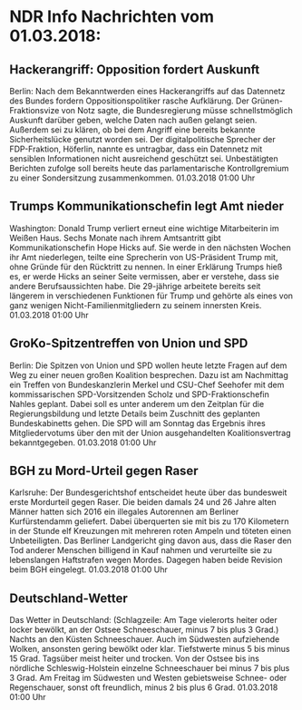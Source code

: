 # NDR Info Nachrichten vom 01.03.2018:


## Hackerangriff: Opposition fordert Auskunft
Berlin: Nach dem Bekanntwerden eines Hackerangriffs auf das Datennetz des Bundes fordern Oppositionspolitiker rasche Aufklärung. Der Grünen-Fraktionsvize von Notz sagte, die Bundesregierung müsse schnellstmöglich Auskunft darüber geben, welche Daten nach außen gelangt seien. Außerdem sei zu klären, ob bei dem Angriff eine bereits bekannte Sicherheitslücke genutzt worden sei. Der digitalpolitische Sprecher der FDP-Fraktion, Höferlin, nannte es untragbar, dass ein Datennetz mit sensiblen Informationen nicht ausreichend geschützt sei. Unbestätigten Berichten zufolge soll bereits heute das parlamentarische Kontrollgremium zu einer Sondersitzung zusammenkommen. 01.03.2018 01:00 Uhr 

## Trumps Kommunikationschefin legt Amt nieder
Washington: 		Donald Trump verliert erneut eine wichtige Mitarbeiterin im Weißen Haus. Sechs Monate nach ihrem Amtsantritt gibt Kommunikationschefin Hope Hicks auf. Sie werde in den nächsten Wochen ihr Amt niederlegen, teilte eine Sprecherin von US-Präsident Trump mit, ohne Gründe für den Rücktritt zu nennen. In einer Erklärung Trumps hieß es, er werde Hicks an seiner Seite vermissen, aber er verstehe, dass sie andere Berufsaussichten habe. Die 29-jährige arbeitete bereits seit längerem in verschiedenen Funktionen für Trump und gehörte als eines von ganz wenigen Nicht-Familienmitgliedern zu seinem innersten Kreis. 01.03.2018 01:00 Uhr 

## GroKo-Spitzentreffen von Union und SPD
Berlin: Die Spitzen von Union und SPD wollen heute letzte Fragen auf dem Weg zu einer neuen großen Koalition besprechen. Dazu ist am Nachmittag ein Treffen von Bundeskanzlerin Merkel und CSU-Chef Seehofer mit dem kommissarischen SPD-Vorsitzenden Scholz und SPD-Fraktionschefin Nahles geplant. Dabei soll es unter anderem um den Zeitplan für die Regierungsbildung und letzte Details beim Zuschnitt des geplanten Bundeskabinetts gehen. Die SPD will am Sonntag das Ergebnis ihres Mitgliedervotums über den mit der Union ausgehandelten Koalitionsvertrag bekanntgegeben. 01.03.2018 01:00 Uhr 

## BGH zu Mord-Urteil gegen Raser
Karlsruhe: Der Bundesgerichtshof entscheidet heute über das bundesweit erste Mordurteil gegen Raser. Die beiden damals 24 und 26 Jahre alten Männer hatten sich 2016 ein illegales Autorennen am Berliner Kurfürstendamm geliefert. Dabei überquerten sie mit bis zu 170 Kilometern in der Stunde elf Kreuzungen mit mehreren roten Ampeln und töteten einen Unbeteiligten. Das Berliner Landgericht ging davon aus, dass die Raser den Tod anderer Menschen billigend in Kauf nahmen und verurteilte sie zu lebenslangen Haftstrafen wegen Mordes. Dagegen haben beide Revision beim BGH eingelegt. 01.03.2018 01:00 Uhr 

## Deutschland-Wetter
Das Wetter in Deutschland:
(Schlagzeile: Am Tage vielerorts heiter oder locker bewölkt, an der Ostsee Schneeschauer, minus 7 bis plus 3 Grad.) Nachts an den Küsten Schneeschauer. Auch im Südwesten aufziehende Wolken, ansonsten gering bewölkt oder klar. Tiefstwerte minus 5 bis minus 15 Grad. Tagsüber meist heiter und trocken. Von der Ostsee bis ins nördliche Schleswig-Holstein einzelne Schneeschauer bei minus 7 bis plus 3 Grad. Am Freitag im Südwesten und Westen gebietsweise Schnee- oder Regenschauer, sonst oft freundlich, minus 2 bis plus 6 Grad. 01.03.2018 01:00 Uhr 
